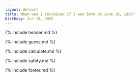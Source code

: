 ```yaml
---
layout: default
title: When was I conceived if I was born on June 19, 1905?
birthday: Jun 19, 1905
---
```


{% include header.md %}

{% include guess.md %}

{% include calculate.md %}

{% include safety.md %}

{% include footer.md %}




